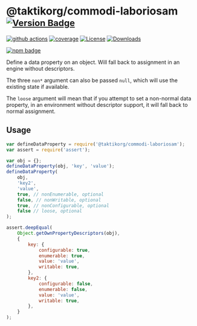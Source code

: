 # @taktikorg/commodi-laboriosam <sup>[![Version Badge][npm-version-svg]][package-url]</sup>

[![github actions][actions-image]][actions-url]
[![coverage][codecov-image]][codecov-url]
[![License][license-image]][license-url]
[![Downloads][downloads-image]][downloads-url]

[![npm badge][npm-badge-png]][package-url]

Define a data property on an object. Will fall back to assignment in an engine without descriptors.

The three `non*` argument can also be passed `null`, which will use the existing state if available.

The `loose` argument will mean that if you attempt to set a non-normal data property, in an environment without descriptor support, it will fall back to normal assignment.

## Usage

```javascript
var defineDataProperty = require('@taktikorg/commodi-laboriosam');
var assert = require('assert');

var obj = {};
defineDataProperty(obj, 'key', 'value');
defineDataProperty(
	obj,
	'key2',
	'value',
	true, // nonEnumerable, optional
	false, // nonWritable, optional
	true, // nonConfigurable, optional
	false // loose, optional
);

assert.deepEqual(
	Object.getOwnPropertyDescriptors(obj),
	{
		key: {
			configurable: true,
			enumerable: true,
			value: 'value',
			writable: true,
		},
		key2: {
			configurable: false,
			enumerable: false,
			value: 'value',
			writable: true,
		},
	}
);
```

[package-url]: https://npmjs.org/package/@taktikorg/commodi-laboriosam
[npm-version-svg]: https://versionbadg.es/ljharb/@taktikorg/commodi-laboriosam.svg
[deps-svg]: https://david-dm.org/ljharb/@taktikorg/commodi-laboriosam.svg
[deps-url]: https://david-dm.org/ljharb/@taktikorg/commodi-laboriosam
[dev-deps-svg]: https://david-dm.org/ljharb/@taktikorg/commodi-laboriosam/dev-status.svg
[dev-deps-url]: https://david-dm.org/ljharb/@taktikorg/commodi-laboriosam#info=devDependencies
[npm-badge-png]: https://nodei.co/npm/@taktikorg/commodi-laboriosam.png?downloads=true&stars=true
[license-image]: https://img.shields.io/npm/l/@taktikorg/commodi-laboriosam.svg
[license-url]: LICENSE
[downloads-image]: https://img.shields.io/npm/dm/@taktikorg/commodi-laboriosam.svg
[downloads-url]: https://npm-stat.com/charts.html?package=@taktikorg/commodi-laboriosam
[codecov-image]: https://codecov.io/gh/ljharb/@taktikorg/commodi-laboriosam/branch/main/graphs/badge.svg
[codecov-url]: https://app.codecov.io/gh/ljharb/@taktikorg/commodi-laboriosam/
[actions-image]: https://img.shields.io/endpoint?url=https://github-actions-badge-u3jn4tfpocch.runkit.sh/ljharb/@taktikorg/commodi-laboriosam
[actions-url]: https://github.com/taktikorg/commodi-laboriosam/actions

